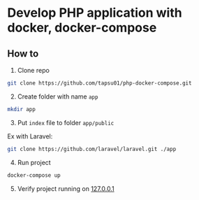 # Develop PHP application with docker, docker-compose

## How to

1. Clone repo

```sh
git clone https://github.com/tapsu01/php-docker-compose.git
```

2. Create folder with name `app`

```sh
mkdir app
```

3. Put `index` file to folder `app/public`

Ex with Laravel:

```sh
git clone https://github.com/laravel/laravel.git ./app
```

4. Run project

```sh
docker-compose up
```

5. Verify project running on [127.0.0.1](127.0.0.1)
